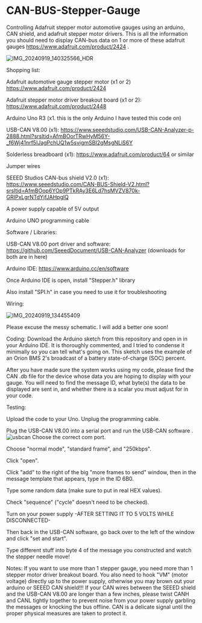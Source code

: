 # CAN-BUS-Stepper-Gauge
Controlling Adafruit stepper motor automotive gauges using an arduino, CAN shield, and adafruit stepper motor drivers.
This is all the information you should need to display CAN-bus data on 1 or more of these adafruit gauges https://www.adafruit.com/product/2424 .

![IMG_20240919_140325566_HDR](https://github.com/user-attachments/assets/73b66a32-cdda-4a28-8dad-419e28657caa)


Shopping list:

Adafruit automotive gauge stepper motor (x1 or 2) https://www.adafruit.com/product/2424

Adafruit stepper motor driver breakout board (x1 or 2): https://www.adafruit.com/product/2448

Arduino Uno R3 (x1. this is the only Arduino I have tested this code on)

USB-CAN V8.00 (x1): https://www.seeedstudio.com/USB-CAN-Analyzer-p-2888.html?srsltid=AfmBOorTRwHyM56Y-_f6Wj41nrf5IJagPchUQ1w5svigmSBI2gMsgNLiS6Y

Solderless breadboard (x1): https://www.adafruit.com/product/64 or similar

Jumper wires

SEEED Studios CAN-bus shield V2.0 (x1): https://www.seeedstudio.com/CAN-BUS-Shield-V2.html?srsltid=AfmBOop6YOp9PTkRAy3E6Ld7hsMVZV870k-GRIPxLgrNTdYjfJAHpglQ

A power supply capable of 5V output

Arduino UNO programming cable


Software / Libraries:

USB-CAN V8.00 port driver and software: https://github.com/SeeedDocument/USB-CAN-Analyzer (downloads for both are in here)

Arduino IDE: https://www.arduino.cc/en/software

Once Arduino IDE is open, install "Stepper.h" library

Also install "SPI.h" in case you need to use it for troubleshooting


Wiring:

![IMG_20240919_134455409](https://github.com/user-attachments/assets/3fb9342c-3325-4330-a01d-5a4191fff1aa)

Please excuse the messy schematic. I will add a better one soon!


Coding: 
Download the Arduino sketch from this repository and open in in your Arduino IDE. It is thoroughly commented, and I tried to condense it minimally so you can tell what's going on. This sketch uses the example of an Orion BMS 2's broadcast of a battery state-of-charge (SOC) percent.

After you have made sure the system works using my code, please find the CAN .db file for the device whose data you are hoping to display with your gauge. You will need to find the message ID, what byte(s) the data to be displayed are sent in, and whether there is a scalar you must adjust for in your code.


Testing:

Upload the code to your Uno. Unplug the programming cable.

Plug the USB-CAN V8.00 into a serial port and run the USB-CAN software
. 
![usbcan](https://github.com/user-attachments/assets/c911e63f-1156-435f-ada7-694827c0ba28)
Choose the correct com port.

Choose "normal mode", "standard frame", and "250kbps".

Click "open".

Click "add" to the right of the big "more frames to send" window, then in the message template that appears, type in the ID 6B0. 

Type some random data (make sure to put in real HEX values). 

Check "sequence" ("cycle" doesn't need to be checked).

Turn on your power supply -AFTER SETTING IT TO 5 VOLTS WHILE DISCONNECTED-

Then back in the USB-CAN software, go back over to the left of the window and click "set and start".

Type different stuff into byte 4 of the message you constructed and watch the stepper needle move!

Notes:
If you want to use more than 1 stepper gauge, you need more than 1 stepper motor driver breakout board. You also need to hook "VM" (motor voltage) directly up to the power supply, otherwise you may brown out your arduino or SEEED CAN shield!!!
If your CAN wires between the SEEED shield and the USB-CAN V8.00 are longer than a few inches, please twist CANH and CANL tightly together to prevent noise from your power supply garbling the messages or knocking the bus offline. CAN is a delicate signal until the proper physical measures are taken to protect it.
